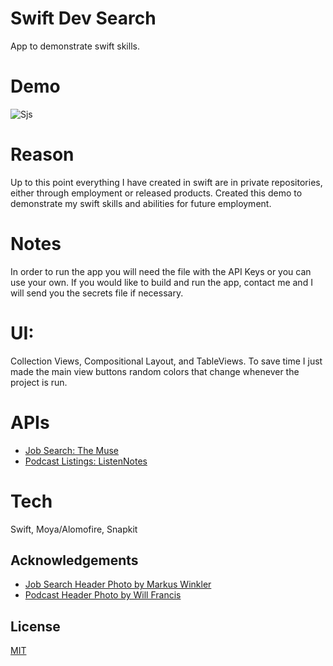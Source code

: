 

# Swift Dev Search

App to demonstrate swift skills.

# Demo
![Sjs](https://user-images.githubusercontent.com/6010582/173959503-1bf23dc1-0d00-4258-b177-3fcd64dfece3.gif)

# Reason
Up to this point everything I have created in swift are in
private repositories, either through employment or released products.
Created this demo to demonstrate my swift skills and abilities for 
future employment.

# Notes
In order to run the app you will need the file with the API Keys or you can use your own.
If you would like to build and run the app, contact me and I will send you the secrets file if necessary.

# UI: 
Collection Views, Compositional Layout, and TableViews.
To save time I just made the main view buttons random colors that change whenever the project is run.

# APIs
- [Job Search: The Muse](https://www.themuse.com)
- [Podcast Listings: ListenNotes](https://www.listennotes.com)

# Tech
Swift, Moya/Alomofire, Snapkit
## Acknowledgements

 - [Job Search Header Photo by Markus Winkler](https://unsplash.com/@markuswinkler)
 - [Podcast Header Photo by Will Francis](https://unsplash.com/@willfrancis)


## License

[MIT](https://choosealicense.com/licenses/mit/)


